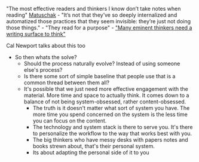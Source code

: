 "The most effective readers and thinkers I know don’t take notes when reading" [Matuschak](https://notes.andymatuschak.org/z6GNVv6RyFDewy11ZgXzce8agWxSLwJ6Ub5Rw)
	- "It’s not that they’ve so deeply internalized and automatized those practices that they seem invisible: they’re just not doing those things."
		- "They read for a purpose"
		- ["Many eminent thinkers need a writing surface to think"](https://notes.andymatuschak.org/z5WDNZizsbAzE1p2BLwr339fV4TCpzNvaztP2)

Cal Newport talks about this too
- So then whats the solve?
	- Should the process naturally evolve? Instead of using someone else's process?
	- Is there some sort of simple baseline that people use that is a common thread between them all?
	- It's possible that we just need more effective engagement with the material. More time and space to actually think. It comes down to a balance of not being system-obsessed, rather content-obsessed. 
		- The truth is it doesn't matter what sort of system you have. The more time you spend concerned on the system is the less time you can focus on the content.
		- The technology and system stack is there to serve you. It's there to personalize the workflow to the way that works best with you. 
		- The big thinkers who have messy desks with papers notes and books strewn about, that's their personal system. 
		- Its about adapting the personal side of it to you
